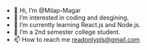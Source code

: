 - 👋 Hi, I’m @Milap-Magar
- 👀 I’m interested in coding and desgining.
- 🌱 I’m currently learning React.js and Node.js.
- 💞️ I’m a 2nd semester college student.
- 📫 How to reach me readonlypls@gmail.com

<!---
Milap-Magar/Milap-Magar is a ✨ special ✨ repository because its `README.md` (this file) appears on your GitHub profile.
You can click the Preview link to take a look at your changes.
--->
